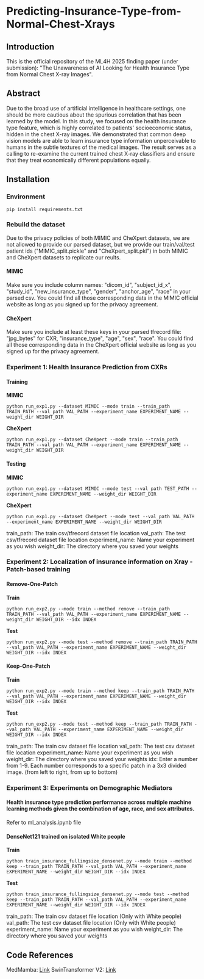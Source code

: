 # Predicting-Insurance-Type-from-Normal-Chest-Xrays
## Introduction
This is the official repository of the ML4H 2025 finding paper (under submission): "The Unawareness of AI Looking for Health Insurance Type from Normal Chest X-ray Images".

## Abstract
Due to the broad use of artificial intelligence in healthcare settings, one should be more cautious about the spurious correlation that has been learned by the model. In this study, we focused on the health insurance type feature, which is highly correlated to patients' socioeconomic status, hidden in the chest X-ray images. We demonstrated that common deep vision models are able to learn insurance type information unperceivable to humans in the subtle textures of the medical images. The result serves as a calling to re-examine the current trained chest X-ray classifiers and ensure that they treat economically different populations equally.

## Installation

### Environment
```
pip install requirements.txt
```
### Rebuild the dataset
Due to the privacy policies of both MIMIC and CheXpert datasets, we are not allowed to provide our parsed dataset, but we provide our train/val/test patient ids ("MIMIC_split.pickle" and "CheXpert_split.pkl") in both MIMIC and CheXpert datasets to replicate our reults.

#### MIMIC
Make sure you include column names: "dicom_id", "subject_id_x", "study_id", "new_insurance_type", "gender", "anchor_age", "race" in your parsed csv. You could find all those corresponding data in the MIMIC official website as long as you signed up for the privacy agreement.

#### CheXpert
Make sure you include at least these keys in your parsed tfrecord file: "jpg_bytes" for CXR, "insurance_type", "age", "sex", "race". You could find all those corresponding data in the CheXpert official website as long as you signed up for the privacy agreement.

### Experiment 1: Health Insurance Prediction from CXRs
#### Training
**MIMIC**
```
python run_exp1.py --dataset MIMIC --mode train --train_path TRAIN_PATH --val_path VAL_PATH --experiment_name EXPERIMENT_NAME --weight_dir WEIGHT_DIR
```

**CheXpert**
```
python run_exp1.py --dataset CheXpert --mode train --train_path TRAIN_PATH --val_path VAL_PATH --experiment_name EXPERIMENT_NAME --weight_dir WEIGHT_DIR
```

#### Testing
**MIMIC**
```
python run_exp1.py --dataset MIMIC --mode test --val_path TEST_PATH --experiment_name EXPERIMENT_NAME --weight_dir WEIGHT_DIR
```

**CheXpert**
```
python run_exp1.py --dataset CheXpert --mode test --val_path VAL_PATH --experiment_name EXPERIMENT_NAME --weight_dir WEIGHT_DIR
```
train_path: The train csv/tfrecord dataset file location
val_path: The test csv/tfrecord dataset file location
experiment_name: Name your experiment as you wish
weight_dir: The directory where you saved your weights

### Experiment 2: Localization of insurance information on Xray - Patch-based training
#### Remove-One-Patch 
**Train**
```
python run_exp2.py --mode train --method remove --train_path TRAIN_PATH --val_path VAL_PATH --experiment_name EXPERIMENT_NAME --weight_dir WEIGHT_DIR --idx INDEX
```

**Test**
```
python run_exp2.py --mode test --method remove --train_path TRAIN_PATH --val_path VAL_PATH --experiment_name EXPERIMENT_NAME --weight_dir WEIGHT_DIR --idx INDEX
```

#### Keep-One-Patch 
**Train**
```
python run_exp2.py --mode train --method keep --train_path TRAIN_PATH --val_path VAL_PATH --experiment_name EXPERIMENT_NAME --weight_dir WEIGHT_DIR --idx INDEX
```

**Test**
```
python run_exp2.py --mode test --method keep --train_path TRAIN_PATH --val_path VAL_PATH --experiment_name EXPERIMENT_NAME --weight_dir WEIGHT_DIR --idx INDEX
```
train_path: The train csv dataset file location
val_path: The test csv dataset file location
experiment_name: Name your experiment as you wish
weight_dir: The directory where you saved your weights
idx: Enter a number from 1-9. Each number corresponds to a specific patch in a 3x3 divided image. (from left to right, from up to bottom)

### Experiment 3: Experiments on Demographic Mediators
#### Health insurance type prediction performance across multiple machine learning methods given the combination of age, race, and sex attributes.
Refer to ml_analysis.ipynb file

#### DenseNet121 trained on isolated White people
**Train**
```
python train_insurance_fullimgsize_densenet.py --mode train --method keep --train_path TRAIN_PATH --val_path VAL_PATH --experiment_name EXPERIMENT_NAME --weight_dir WEIGHT_DIR --idx INDEX
```

**Test**
```
python train_insurance_fullimgsize_densenet.py --mode test --method keep --train_path TRAIN_PATH --val_path VAL_PATH --experiment_name EXPERIMENT_NAME --weight_dir WEIGHT_DIR --idx INDEX
```
train_path: The train csv dataset file location (Only with White people)
val_path: The test csv dataset file location (Only with White people)
experiment_name: Name your experiment as you wish
weight_dir: The directory where you saved your weights

## Code References
MedMamba: [Link](https://github.com/YubiaoYue/MedMamba)
SwinTransformer V2: [Link](https://github.com/ChristophReich1996/Swin-Transformer-V2)













